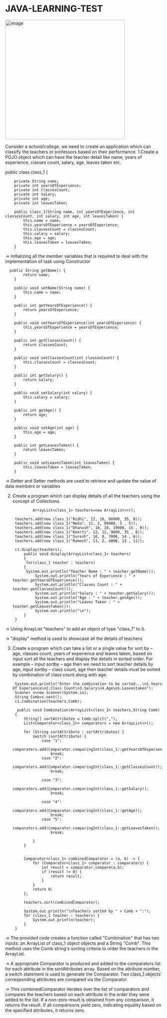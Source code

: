 # JAVA-LEARNING-TEST
<img width="383" alt="image" src="https://github.com/nidhihegde3108/JAVA-LEARNING-TEST/assets/87073876/f91fd8ff-7b0c-4f58-b121-9daca58b23b6">

Consider a school/college, we need to create an application which can classify the teachers 
or professors based on their performance.
1.Create a POJO object which can have the teacher detail like name, years of experience, 
  classes count, salary, age, leaves taken etc.

  public class class_1 {
	

	   
	    private String name;
	    private int yearsOfExperience;
	    private int classesCount;
	    private int salary;
	    private int age;
	    private int leavesTaken;

	    public class_1(String name, int yearsOfExperience, int classesCount, int salary, int age, int leavesTaken) {
	        this.name = name;
	        this.yearsOfExperience = yearsOfExperience;
	        this.classesCount = classesCount;
	        this.salary = salary;
	        this.age = age;
	        this.leavesTaken = leavesTaken;
	    }
→ Initializing all the member variables that is required to deal with the implementation of task using Constructor

      public String getName() {
	        return name;
	    }

	    public void setName(String name) {
	        this.name = name;
	    }

	    public int getYearsOfExperience() {
	        return yearsOfExperience;
	    }

	    public void setYearsOfExperience(int yearsOfExperience) {
	        this.yearsOfExperience = yearsOfExperience;
	    }

	    public int getClassesCount() {
	        return classesCount;
	    }

	    public void setClassesCount(int classesCount) {
	        this.classesCount = classesCount;
	    }

	    public int getSalary() {
	        return salary;
	    }

	    public void setSalary(int salary) {
	        this.salary = salary;
	    }

	    public int getAge() {
	        return age;
	    }
	    
	    public void setAge(int age) {
	        this.age = age;
	    }

	    public int getLeavesTaken() {
	        return leavesTaken;
	    }

	    public void setLeavesTaken(int leavesTaken) {
	        this.leavesTaken = leavesTaken;
	    }
  → Getter and Setter methods are used to retrieve and update the value of data members or variables

2. Create a program which can display details of all the teachers using the concept of 
  Collections.

                ArrayList<class_1> teachers=new ArrayList<>();
  
		teachers.add(new class_1("Nidhi", 12, 16, 80000, 35, 8));
		teachers.add(new class_1("Neha", 11, 2, 80000, 5 , 5));
		teachers.add(new class_1("Dhanush", 10, 18, 19000, 15 , 9));
		teachers.add(new class_1("Keerti", 12, 12, 9000, 35 , 8));
		teachers.add(new class_1("Suresh", 10, 8, 7000, 14 , 6));
		teachers.add(new class_1("Ramesh", 13, 2, 4000, 13 , 11));
  
	 	c1.display(teachers);
     		public void display(ArrayList<class_1> teachers)
	    	{
	    	 for(class_1 teacher : teachers)
	 	    {
	 	     System.out.println("Teacher Name : " + teacher.getName());
	             System.out.println("Years of Experience : " + teacher.getYearsOfExperience());
	             System.out.println("Classes Count : " + teacher.getClassesCount());
	             System.out.println("Salary : " + teacher.getSalary());
	             System.out.println("Age : " + teacher.getAge());
	             System.out.println("Leaves Taken : " + teacher.getLeavesTaken());
	             System.out.println("\n");     
	 	    }
   		}

 → Using ArrayList "teachers" to add an object of type "class_1" to it.
 
 → "display" method is used to showcase all the details of teachers

3. Create a program which can take a list or a single value for sort by – age, classes count, 
years of experience and leaves taken, based on input sort all the teachers and display 
the details in sorted order.
For example – input sortby – age then we need to sort teacher details by age, input sortby – 
class count, age then teacher details must be sorted by combination of class count along 
with age.

		System.out.println("Enter the combination to be sorted...\n1.Years Of Experience\n2.Class Count\n3.Salary\n4.Age\n5.Leavestaken");
		Scanner s=new Scanner(System.in);
		String Comb=s.next();
		c1.Combination(teachers,Comb);

   		 public void Combination(ArrayList<class_1> teachers,String Comb)
	    { 	
	    	String[] sortAttributes = Comb.split(",");
	        List<Comparator<class_1>> comparators = new ArrayList<>();

	        for (String sortAttribute : sortAttributes) {
	            switch (sortAttribute) {
	                case "1":
	                	comparators.add(Comparator.comparingInt(class_1::getYearsOfExperience));
	                	break;
	                case "2":
	                    comparators.add(Comparator.comparingInt(class_1::getClassesCount));
	                    break;
	                
	                case "3":
	                    comparators.add(Comparator.comparingInt(class_1::getSalary));
	                    break;
	                    
	                case "4":
	                    comparators.add(Comparator.comparingInt(class_1::getAge));
	                    break;
	                case "5":
	                    comparators.add(Comparator.comparingInt(class_1::getLeavesTaken));
	                    break;
	               
	            }
	        }

	       
	        Comparator<class_1> combinedComparator = (a, b) -> {
	            for (Comparator<class_1> comparator : comparators) {
	                int result = comparator.compare(a,b);
	                if (result != 0) {
	                    return result;
	                }
	            }
	            return 0;
	        };

	        teachers.sort(combinedComparator);

	        System.out.println("\nTeachers sorted by " + Comb + ":");
	        for (class_1 teacher : teachers) {
	            System.out.println(teacher);
	        }
	    }

 → The provided code creates a function called "Combination" that has two inputs: an ArrayList of class_1 object objects and a String "Comb". This method uses the Comb 
   string's sorting criteria to order the teachers in the ArrayList.
   
 → A appropriate Comparator is produced and added to the comparators list for each attribute in the sortAttributes array. Based on the attribute number, a switch statement 
   is used to generate the Comparator. Two class_1 objects' corresponding attributes are compared via the Comparator.
   
 → This combinedComparator iterates over the list of comparators and compares the teachers based on each attribute in the order they were added to the list. If a non-zero 
   result is obtained from any comparison, it returns the result. If all comparisons yield zero, indicating equality based on the specified attributes, it returns zero.
 



 



















      
